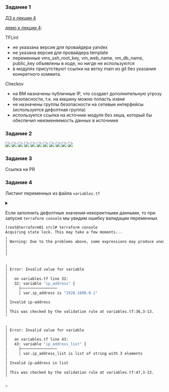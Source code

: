 ### Задание 1



[ДЗ к лекции 4](https://github.com/netology-code/ter-homeworks/tree/main/04/src)

[демо к лекции 4](https://github.com/netology-code/ter-homeworks/tree/main/04/demonstration1):

TFLint

- не  укаазана версия для провайдера  yandex
- не указана версия для провайдера template
- переменные  vms_ssh_root_key, vm_web_name, vm_db_name, public_key объявлены в  коде, но нигде не используются
- в модулях присутствуют ссылки на ветку main из git без указания конкретного коммита. 

Checkov

- на ВМ назначены публичные  IP, что создает дополнительную  угрозу безопасности,  т.к.  на машину можно попасть  извне
- не назначены  группы  безопасности на сетевые интерфейсы (используется дефолтная группа)
- используется ссылка на источник модуля без хеша, который бы обеспечил неизменяемость данных в источнике


### Задание 2

![](.img/HW5_Create_service_account.png)
![](.img/HW5_Create_bucket.png)
![](.img/HW5_Bucket_acl.png)
![](.img/HW5_Create_YDB.png)
![](.img/HW5_Create_table.png)
![](.img/HW5_S3_provider.png)
![](.img/HW5_S3_provider_init.png)
![](.img/HW5_S3_migrate.png)
![](.img/HW5_Blocks.png)
![](.img/HW5_Blocks_in_table.png)
![](.img/HW5_Unlock.png)



### Задание 3

Ссылка на PR [](https://github.com/aspire87/ter-homeworks/pull/2)


### Задание 4 

Листинг переменных  из  файла ```variables.tf```
<details>
  <summary></summary>

```bash
### TASK4

variable "ip_address" {
  type = string
  description = "ip-адрес"
  default = "1920.1680.0.1"
  validation {
    error_message = "Invalid ip-address"
    condition = can(regex("^\\d{1,3}\\.\\d{1,3}\\.\\d{1,3}\\.\\d{1,3}$",var.ip_address))
  }
}


variable "ip_address_list" {
  description = "list of IP addresses"
  type        = list(string)
  default     = ["192.168.0.1", "1.1.1.1", "1270.0.0.1"]
  validation {
    condition=alltrue([for ip in var.ip_address_list: can(regex("^\\d{1,3}\\.\\d{1,3}\\.\\d{1,3}\\.\\d{1,3}$",ip))])
    error_message = "Invalid ip-address in list"
  }
}
```
</details>

Если заполнить дефолтные значения некоректными данными, то при запуске ```terraform console``` мы увидим ошибку валидации переменных

```bash
[root@terraform01 src]# terraform console
Acquiring state lock. This may take a few moments...
╷
│ Warning: Due to the problems above, some expressions may produce unexpected results.
│
│
╵

╷
│ Error: Invalid value for variable
│
│   on variables.tf line 32:
│   32: variable "ip_address" {
│     ├────────────────
│     │ var.ip_address is "1920.1680.0.1"
│
│ Invalid ip-address
│
│ This was checked by the validation rule at variables.tf:36,3-13.
╵

╷
│ Error: Invalid value for variable
│
│   on variables.tf line 43:
│   43: variable "ip_address_list" {
│     ├────────────────
│     │ var.ip_address_list is list of string with 3 elements
│
│ Invalid ip-address in list
│
│ This was checked by the validation rule at variables.tf:47,3-13.
╵

>
```